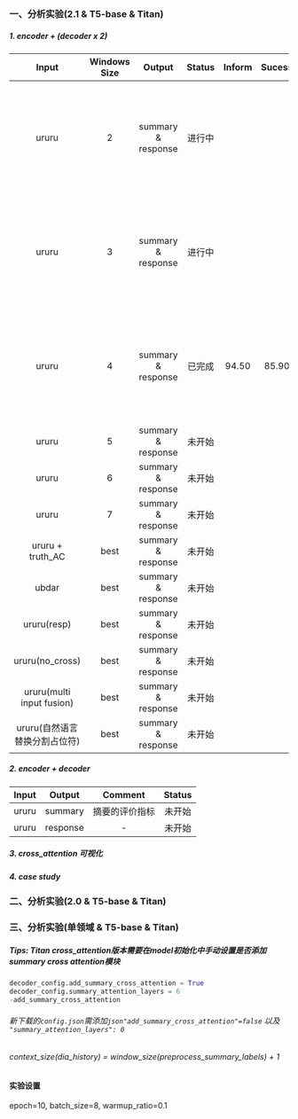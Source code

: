 ### 一、分析实验(2.1 & T5-base & Titan)

##### 1. encoder + (decoder x 2)

|             Input             | Windows Size |       Output       | Status | Inform | Sucess | Bleu  | Score  | Epoch |                             dir                              | Command                                                      |
| :---------------------------: | :----------: | :----------------: | :----: | :----: | :----: | :---: | :----: | :---: | :----------------------------------------------------------: | ------------------------------------------------------------ |
|             ururu             |      2       | summary & response | 进行中 |        |        |       |        |       | Titan/home/jhr/share_encoder_cross_attention/MTTOD-main/sum_ws_2_cross | CUDA_VISIBLE_DEVICES=0 nohup python3 main.py -version 2.1 -run_type train -backbone model_path/ -model_dir ./sum_ws_2_cross -batch_size 8 -context_size 3 -ururu -add_summary_cross_attention -warmup_ratio 0.1 >> sum_ws_2_cross.log & |
|             ururu             |      3       | summary & response | 进行中 |        |        |       |        |       | Titan/home/jhr/share_encoder_cross_attention/MTTOD-main/sum_ws_3_cross | CUDA_VISIBLE_DEVICES=1 nohup python3 main.py -version 2.1 -run_type train -backbone model_path/ -model_dir ./sum_ws_3_cross -batch_size 8 -context_size 4 -ururu -add_summary_cross_attention -warmup_ratio 0.1 >> sum_ws_3_cross.log & |
|             ururu             |      4       | summary & response | 已完成 | 94.50  | 85.90  | 19.57 | 109.77 |   7   | Titan/home/jhr/share_encoder_cross_attention/MTTOD-main/sum_ws4_cross_encoder | CUDA_VISIBLE_DEVICES=0 nohup python3 main.py -version 2.1 -run_type train -backbone model_path/ -model_dir ./sum_ws4_cross_encoder -batch_size 8 -context_size 5 -ururu -add_summary_cross_attention -warmup_ratio 0.1 & |
|             ururu             |      5       | summary & response | 未开始 |        |        |       |        |       |                                                              |                                                              |
|             ururu             |      6       | summary & response | 未开始 |        |        |       |        |       |                                                              |                                                              |
|             ururu             |      7       | summary & response | 未开始 |        |        |       |        |       |                                                              |                                                              |
|       ururu + truth_AC        |     best     | summary & response | 未开始 |        |        |       |        |       |                                                              |                                                              |
|             ubdar             |     best     | summary & response | 未开始 |        |        |       |        |       |                                                              |                                                              |
|          ururu(resp)          |     best     | summary & response | 未开始 |        |        |       |        |       |                                                              |                                                              |
|        ururu(no_cross)        |     best     | summary & response | 未开始 |        |        |       |        |       |                                                              |                                                              |
|   ururu(multi input fusion)   |     best     | summary & response | 未开始 |        |        |       |        |       |                                                              |                                                              |
| ururu(自然语言替换分割占位符) |     best     | summary & response | 未开始 |        |        |       |        |       |                                                              |                                                              |

##### 2. encoder + decoder

| Input |  Output  |    Comment     | Status |
| :---: | :------: | :------------: | :----: |
| ururu | summary  | 摘要的评价指标 | 未开始 |
| ururu | response |       -        | 未开始 |

##### 3. cross_attention 可视化

##### 4. case study

### 二、分析实验(2.0 & T5-base & Titan)

### 三、分析实验(单领域 & T5-base & Titan)



##### Tips: Titan cross_attention版本需要在model初始化中手动设置是否添加summary cross attention模块

```python
decoder_config.add_summary_cross_attention = True
decoder_config.summary_attention_layers = 6
-add_summary_cross_attention
```

###### 新下载的`config.json`需添加```json"add_summary_cross_attention"=false``` 以及 `"summary_attention_layers": 0`

###### context_size(dia_history) = window_size(preprocess_summary_labels) + 1

#### 实验设置

epoch=10, batch_size=8, warmup_ratio=0.1
